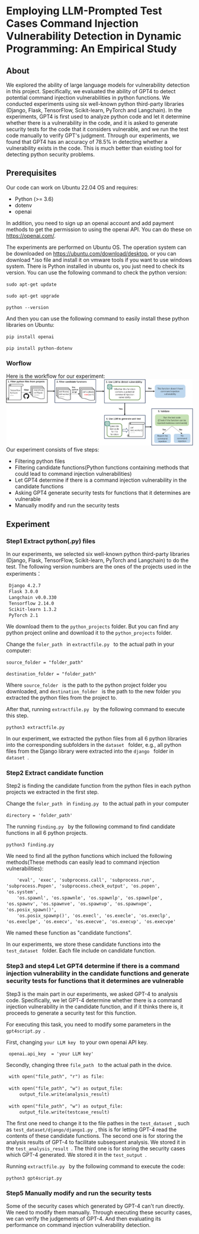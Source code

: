 # Employing LLM-Prompted Test Cases Command Injection Vulnerability Detection in Dynamic Programming: An Empirical Study

## About
We explored the ability of large language models for vulnerability detection in this project. Specifically, we evaluated the ability of GPT4 to detect potential command injection vulnerabilities in python functions. We conducted experiments using six well-known python third-party libraries (Django, Flask, TensorFlow, Scikit-learn, PyTorch and Langchain). In the experiments, GPT4 is first used to analyze python code and let it determine whether there is a vulnerability in the code, and it is asked to generate security tests for the code that it considers vulnerable, and we run the test code manually to verify GPT's judgment. Through our experiments, we found that GPT4 has an accuracy of 78.5% in detecting whether a vulnerability exists in the code. This is much better than existing tool for detecting python security problems.

## Prerequisites
Our code can work on Ubuntu 22.04 OS and requires:
- Python (>= 3.6)
- dotenv
- openai

In addition, you need to sign up an openai account and add payment methods to get the permission to using the openai API. You can do these on https://openai.com/.

The experiments are performed on Ubuntu OS. The operation system can be downloaded on https://ubuntu.com/download/desktop, or you can download *.iso file and install it on vmware tools if you want to use windows system. There is Python installed in ubuntu os, you just need to check its version. You can use the following command to check the python version:

`sudo apt-get update `

`sudo apt-get upgrade `

`python --version `

And then you can use the following command to easily install these python libraries on Ubuntu: 

`pip install openai `

`pip install python-dotenv `

### Worflow
Here is the workflow for our experiment:
![IMAGE](https://github.com/LLMCI/LLM_Command_Injection/blob/main/workflow.png)
Our experiment consists of five steps:
- Filtering python files 
- Filtering candidate functions(Python functions containing methods that could lead to command injection vulnerabilities)
- Let GPT4 determine if there is a command injection vulnerability in the candidate functions
- Asking GPT4 generate security tests for functions that it determines are vulnerable
- Manually modify and run the security tests

## Experiment
### Step1 Extract python(.py) files
In our experiments, we selected six well-known python third-party libraries (Django, Flask, TensorFlow, Scikit-learn, PyTorch and Langchain) to do the test. 
The following version numbers are the ones of the projects used in the experiments：

     Django 4.2.7 
     Flask 3.0.0 
     Langchain v0.0.330 
     Tensorflow 2.14.0 
     Scikit-learn 1.3.2 
     PyTorch 2.1

We download them to the `python_projects` folder. But you can find any python project online and download it to the `python_projects` folder.

Change the `foler_path ` in `extractfile.py ` to the actual path in your computer:

`source_folder = "folder_path" `

`destination_folder = "folder_path" `

Where `source_folder ` is the path to the python project folder you downloaded, and `destination_folder ` is the path to the new folder you extracted the python files from the project to.

After that, running `extractfile.py ` by the following command to execute this step.

`python3 extractfile.py `

In our experiment, we extracted the python files from all 6 python libraries into the corresponding subfolders in the `dataset ` folder, e.g., all python files from the Django library were extracted into the `django ` folder in `dataset `.

### Step2 Extract candidate function 
Step2 is finding the candidate function from the python files in each python projects we extracted in the first step.

Change the `foler_path ` in `finding.py ` to the actual path in your computer

`directory = 'folder_path' `

The running `finding.py ` by the following command to find candidate functions in all 6 python projects.

`python3 finding.py `

We need to find all the python functions which inclued the following methods(These methods can easily lead to command injection vulnerabilities): 

        'eval', 'exec', 'subprocess.call', 'subprocess.run', 'subprocess.Popen', 'subprocess.check_output', 'os.popen', 'os.system', 
        'os.spawnl', 'os.spawnle', 'os.spawnlp', 'os.spawnlpe', 'os.spawnv', 'os.spawnve', 'os.spawnvp', 'os.spawnvpe', 'os.posix_spawn()', 
        'os.posix_spawnp()', 'os.execl', 'os.execle', 'os.execlp', 'os.execlpe', 'os.execv', 'os.execve', 'os.execvp', 'os.execvpe'

We named these function as "candidate functions".

In our experiments, we store these candidate functions into the `test_dataset ` folder. Each file include on candidate function. 

### Step3 and step4 Let GPT4 determine if there is a command injection vulnerability in the candidate functions and generate security tests for functions that it determines are vulnerable
Step3 is the main part in our experiments, we asked GPT-4 to analysis code. 
Specifically, we let GPT-4 determine whether there is a command injection vulnerability in the candidate function, and if it thinks there is, it proceeds to generate a security test for this function.

For executing this task, you need to modify some parameters in the `gpt4script.py `.

First, changing `your LLM key ` to your own openai API key.

     openai.api_key  = 'your LLM key' 

Secondly, changing three `file_path ` to the actual path in the dvice.

     with open("file_path", "r") as file:

     with open("file_path", "w") as output_file:
         output_file.write(analysis_result)
        
     with open("file_path", "w") as output_file:
         output_file.write(testcase_result)

The first one need to change it to the file pathes in the `test_dataset `, such as `test_dataset/django/django1.py `, this is for letting GPT-4 read the contents of these candidate functions.
The second one is for storing the analysis results of GPT-4 to facilitate subsequent analysis. We stored it in the `test_analysis_result `.
The third one is for storing the security cases which GPT-4 generated. We stored it in the `test_output `.

Running `extractfile.py ` by the following command to execute the code: 

`python3 gpt4script.py `

### Step5 Manually modify and run the security tests
Some of the security cases which generated by GPT-4 can't run directly. We need to modify them manually.
Through executing these security cases, we can verify the judgements of GPT-4. And then evaluating its performance on command injection vulnerability detection.



